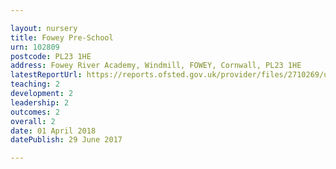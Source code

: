 ```yaml
---

layout: nursery
title: Fowey Pre-School
urn: 102809
postcode: PL23 1HE
address: Fowey River Academy, Windmill, FOWEY, Cornwall, PL23 1HE
latestReportUrl: https://reports.ofsted.gov.uk/provider/files/2710269/urn/102809.pdf
teaching: 2
development: 2
leadership: 2
outcomes: 2
overall: 2
date: 01 April 2018 
datePublish: 29 June 2017

---
```

